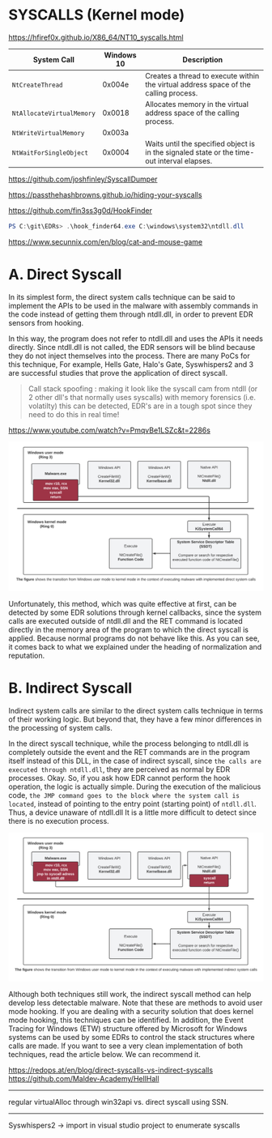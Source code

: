 # SYSCALLS (Kernel mode)

<https://hfiref0x.github.io/X86_64/NT10_syscalls.html>

| System Call            | Windows 10 | Description                                                                                 |
| ------------------------- | ------ | ------------------------------------------------------------------------------------------- |
| `NtCreateThread`          | 0x004e | Creates a thread to execute within the virtual address space of the calling process.        |
| `NtAllocateVirtualMemory` | 0x0018 | Allocates memory in the virtual address space of the calling process.    |
| `NtWriteVirtualMemory`    | 0x003a ||
| `NtWaitForSingleObject`   | 0x0004 | Waits until the specified object is in the signaled state or the time-out interval elapses. |

https://github.com/joshfinley/SyscallDumper

https://passthehashbrowns.github.io/hiding-your-syscalls

https://github.com/fin3ss3g0d/HookFinder
```powershell
PS C:\git\EDRs> .\hook_finder64.exe C:\windows\system32\ntdll.dll
```

https://www.secunnix.com/en/blog/cat-and-mouse-game
# A. Direct Syscall

In its simplest form, the direct system calls technique can be said to implement the APIs to be used in the malware with assembly commands in the code instead of getting them through ntdll.dll, in order to prevent EDR sensors from hooking.

In this way, the program does not refer to ntdll.dll and uses the APIs it needs directly. Since ntdll.dll is not called, the EDR sensors will be blind because they do not inject themselves into the process. There are many PoCs for this technique, For example, Hells Gate, Halo's Gate, Syswhispers2 and 3 are successful studies that prove the application of direct syscall.

> Call stack spoofing : making it look like the syscall cam from ntdll (or 2 other dll's that normally uses syscalls)
> with memory forensics (i.e. volatilty) this can be detected, EDR's are in a tough spot since they need to do this in real time!

<https://www.youtube.com/watch?v=PmqvBe1LSZc&t=2286s>

![Screenshot](./images/syscall_direct.jpg)

Unfortunately, this method, which was quite effective at first, can be detected by some EDR solutions through kernel callbacks, since the system calls are executed outside of ntdll.dll and the RET command is located directly in the memory area of the program to which the direct syscall is applied. Because normal programs do not behave like this. As you can see, it comes back to what we explained under the heading of normalization and reputation.

# B. Indirect Syscall
Indirect system calls are similar to the direct system calls technique in terms of their working logic. But beyond that, they have a few minor differences in the processing of system calls.

In the direct syscall technique, while the process belonging to ntdll.dll is completely outside the event and the RET commands are in the program itself instead of this DLL, in the case of indirect syscall, since `the calls are executed through ntdll.dll`, they are perceived as normal by EDR processes. Okay. So, if you ask how EDR cannot perform the hook operation, the logic is actually simple. During the execution of the malicious code, `the JMP command goes to the block where the system call is located`, instead of pointing to the entry point (starting point) of `ntdll.dll`. 
Thus, a device unaware of ntdll.dll It is a little more difficult to detect since there is no execution process.

![Screenshot](./images/syscall_indirect.jpg)

Although both techniques still work, the indirect syscall method can help develop less detectable malware. Note that these are methods to avoid user mode hooking. If you are dealing with a security solution that does kernel mode hooking, this techniques can be identified.
In addition, the Event Tracing for Windows (ETW) structure offered by Microsoft for Windows systems can be used by some EDRs to control the stack structures where calls are made. If you want to see a very clean implementation of both techniques, read the article below. We can recommend it.

https://redops.at/en/blog/direct-syscalls-vs-indirect-syscalls
https://github.com/Maldev-Academy/HellHall

----

regular virtualAlloc through win32api vs. direct syscall using SSN.

--- 

Syswhispers2 -> import in visual studio project to enumerate syscalls

